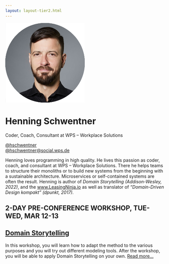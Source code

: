 ```yaml
---
layout: layout-tier2.html
---
```

<div class="container section featured-speaker">
    <div class="row">
      <div class="col-xs-12 col-sm-2 img-container">
        <img class="speaker-page-img" src="../img/speakers/Henning-Schwentner-ON.png" />
        </div>
      <div class="col-xs-12 col-sm-10 copy-container">
        <h1 class="speaker-header">Henning Schwentner</h1>
        <span class="speaker-subtitle">Coder, Coach, Consultant at WPS – Workplace Solutions</span>
        <p>
          <a class="speaker-handle" href="https://twitter.com/@hschwentner" target="_blank">@hschwentner</a>
          <br>
          <a class="speaker-handle" href="https://social.wps.de/@hschwentner" target="_blank">@hschwentner@social.wps.de</a>
        </p>
        <p>Henning loves programming in high quality. He lives this passion as coder, coach, and consultant at WPS – Workplace Solutions. There he helps teams to structure their monoliths or to build new systems from the beginning with a sustainable architecture. Microservices or self-contained systems are often the result. Henning is author of <em>Domain Storytelling (Addison-Wesley, 2022)</em>, and the <a href="https://leasingninja.io/">www.LeasingNinja.io</a> as well as translator of <em>“Domain-Driven Design kompakt” (dpunkt, 2017).</em></p>
        <h2>2-DAY PRE-CONFERENCE WORKSHOP, TUE-WED, MAR 12-13</h2>
        <h2 class="gold"><a href="../workshops/domain-storytelling.html">Domain Storytelling</a></h2>
        <p>In this workshop, you will learn how to adapt the method to the various purposes and you will try out different modeling tools. After the workshop, you will be able to apply Domain Storytelling on your own. <a href="../workshops/domain-storytelling.html">Read more...</a></p>
      </div>
    </div>
  </div>  